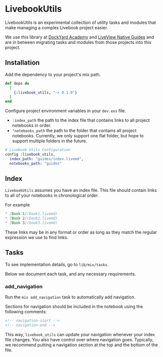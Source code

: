 # LivebookUtils

LivebookUtils is an experimental collection of utility tasks and modules that make managing a complex Livebook project easier.

We use this library at [DockYard Academy](https://github.com/DockYard-Academy/curriculum) and [LiveView Native Guides](https://github.com/BrooklinJazz/liveview_native_guides) and are in between migrating tasks and modules from those projects into this project.

## Installation

Add the dependency to your project's mix path.

```elixir
def deps do
  [
    {:livebook_utils, "~> 0.1.0"}
  ]
end
```

Configure project environment variables in your `dev.exs` file. 

* `:index_path` the path to the index file that contains links to all project notebooks in order.
* `"notebooks_path` the path to the folder that contains all project notebooks. Currently, we only support one flat folder, but hope to support multiple folders in the future.

```elixir
# Livebook Utils Configuration
config :livebook_utils,
  index_path: "guides/index.livemd",
  notebooks_path: "guides"
```

## Index

`LivebookUtils` assumes you have an index file. This file should contain links to all of your notebooks in chronological order.

For example

```md
* [Book 1](book1.livemd)
* [Book 2](book2.livemd)
* [Book 3](book3.livemd)
```

These links may be in any format or order as long as they match the regular expression we use to find links.

## Tasks

To see implementation details, go to `lib/mix/tasks`.

Below we document each task, and any necessary requirements.

### add_navigation

Run the `mix add_navigation` task to automatically add navigation.

Sections for navigation should be included in the notebook using the following comments:

```md
<!-- navigation-start -->
<!-- navigation-end -->
```

This way, `livebook_utils` can update your navigation whenever your index file changes. You also have control over where navigation goes.
Typically, we recommend putting a navigation section at the top and the bottom of the file.